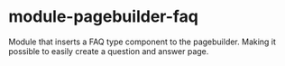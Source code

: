 # module-pagebuilder-faq

Module that inserts a FAQ type component to the pagebuilder. Making it possible to easily create a question and answer page.
